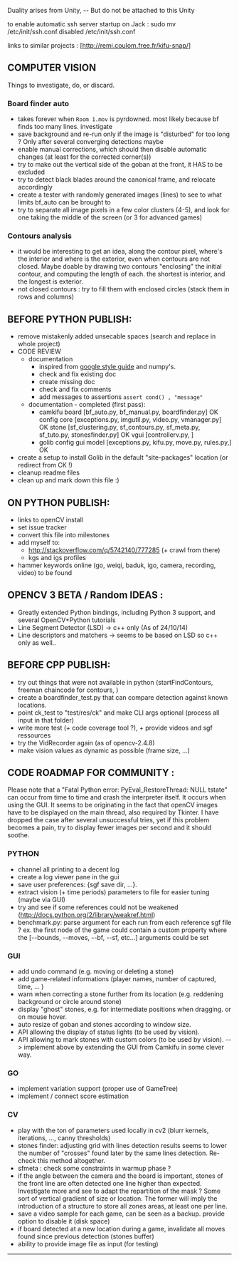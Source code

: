
Duality arises from Unity, -- But do not be attached to this Unity

to enable automatic ssh server startup on Jack :
sudo mv /etc/init/ssh.conf.disabled /etc/init/ssh.conf

links to similar projects : [http://remi.coulom.free.fr/kifu-snap/]


## COMPUTER VISION

Things to investigate, do, or discard.

### Board finder auto

- takes forever when `Room 1.mov` is pyrdowned. most likely because bf finds too many lines. investigate
- save background and re-run only if the image is "disturbed" for too long ? Only after several converging detections maybe
- enable manual corrections, which should then disable automatic changes (at least for the corrected corner(s))
- try to make out the vertical side of the goban at the front, it HAS to be excluded
- try to detect black blades around the canonical frame, and relocate accordingly
- create a tester with randomly generated images (lines) to see to what limits bf_auto can be brought to
- try to separate all image pixels in a few color clusters (4-5), and look for one taking the middle of the screen (or 3 for advanced games)

### Contours analysis

- it would be interesting to get an idea, along the contour pixel, where's the interior and where is the exterior, even when contours are not closed. Maybe doable by drawing two contours "enclosing" the initial contour, and computing the length of each. the shortest is interior, and the longest is exterior.
- not closed contours : try to fill them with enclosed circles (stack them in rows and columns)


## BEFORE PYTHON PUBLISH:

- remove mistakenly added unsecable spaces (search and replace in whole project)
- CODE REVIEW
    * documentation
        - inspired from [google style guide](http://google-styleguide.googlecode.com/svn/trunk/pyguide.html#Comments) and numpy's.
        - check and fix existing doc
        - create missing doc
        - check and fix comments
        - add messages to assertions  `assert cond() , "message"`
    * documentation - completed (first pass):
        - camkifu
            board [bf_auto.py, bf_manual.py, boardfinder.py]  OK
            config
            core [exceptions.py, imgutil.py, video.py, vmanager.py] OK
            stone [sf_clustering.py, sf_contours.py, sf_meta.py, sf_tuto.py, stonesfinder.py]  OK
            vgui [controllerv.py, ]
        - golib
            config
            gui
            model [exceptions.py, kifu.py, move.py, rules.py,] OK
- create a setup to install Golib in the default "site-packages" location (or redirect from CK !)
- cleanup readme files
- clean up and mark down this file :)


## ON PYTHON PUBLISH:

- links to openCV install
- set issue tracker
- convert this file into milestones
- add myself to:
    * http://stackoverflow.com/q/5742140/777285  (+ crawl from there)
    * kgs and igs profiles
- hammer keywords online (go, weiqi, baduk, igo, camera, recording, video) to be found


## OPENCV 3 BETA / Random IDEAS :

- Greatly extended Python bindings, including Python 3 support, and several OpenCV+Python tutorials
- Line Segment Detector (LSD)     -> c++ only (As of 24/10/14)
- Line descriptors and matchers   -> seems to be based on LSD so c++ only as well..


## BEFORE CPP PUBLISH:

- try out things that were not available in python (startFindContours, freeman chaincode for contours, )
- create a boardfinder_test.py that can compare detection against known locations.
- point ck_test to "test/res/ck" and make CLI args optional (process all input in that folder)
- write more test (+ code coverage tool ?), + provide videos and sgf ressources
- try the VidRecorder again (as of opencv-2.4.8)
- make vision values as dynamic as possible (frame size, ...)


## CODE ROADMAP FOR COMMUNITY :

Please note that a "Fatal Python error: PyEval_RestoreThread: NULL tstate" can occur from time to time and crash the
interpreter itself. It occurs when using the GUI. It seems to be originating in the fact that openCV images have to
be displayed on the main thread, also required by Tkinter. I have dropped the case after several unsuccessful tries,
yet if this problem becomes a pain, try to display fewer images per second and it should soothe.


### PYTHON

- channel all printing to a decent log
- create a log viewer pane in the gui
- save user preferences: {sgf save dir, ...}.
- extract vision (+ time periods) parameters to file for easier tuning (maybe via GUI)
- try and see if some references could not be weakened  (http://docs.python.org/2/library/weakref.html)
- benchmark.py: parse argument for each run from each reference sgf file ? ex. the first node of the game could contain a custom property where the [--bounds, --moves, --bf, --sf, etc...] arguments could be set

### GUI

- add undo command (e.g. moving or deleting a stone)
- add game-related informations (player names, number of captured, time, ... )
- warn when correcting a stone further from its location (e.g. reddening background or circle around stone)
- display "ghost" stones, e.g. for intermediate positions when dragging. or on mouse hover.
- auto resize of goban and stones according to window size.
- API allowing the display of status lights (to be used by vision).
- API allowing to mark stones with custom colors (to be used by vision).
--> implement above by extending the GUI from Camkifu in some clever way.

### GO

- implement variation support (proper use of GameTree)
- implement / connect score estimation

### CV

- play with the ton of parameters used locally in cv2 (blurr kernels, iterations, ..., canny thresholds)
- stones finder: adjusting grid with lines detection results seems to lower the number of "crosses" found later by the same lines detection. Re-check this method altogether.
- sfmeta : check some constraints in warmup phase ?
- if the angle between the camera and the board is important, stones of the front line are often detected one line higher than expected. Investigate more and see to adapt the repartition of the mask ? Some sort of vertical gradient of size or location. The former will imply the introduction of a structure to store all zones areas, at least one per line.
- save a video sample for each game, can be seen as a backup. provide option to disable it (disk space)
- if board detected at a new location during a game, invalidate all moves found since previous detection (stones buffer)
- ability to provide image file as input (for testing)

---------------------------------------------------------------------------------------------------

